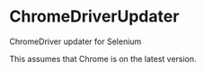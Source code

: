# ChromeDriverUpdater
ChromeDriver updater for Selenium

This assumes that Chrome is on the latest version.
